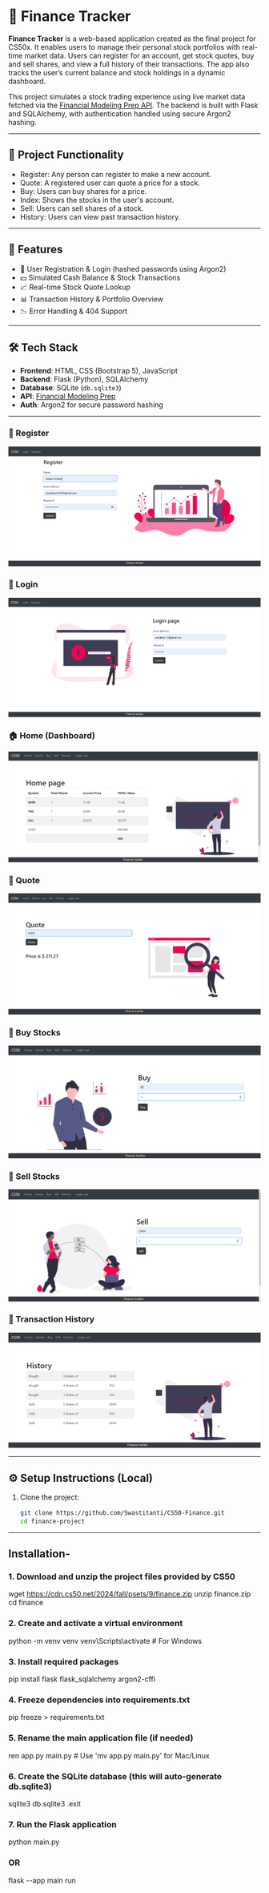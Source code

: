 # 💸 Finance Tracker

**Finance Tracker** is a web-based application created as the final project for CS50x. It enables users to manage their personal stock portfolios with real-time market data. Users can register for an account, get stock quotes, buy and sell shares, and view a full history of their transactions. The app also tracks the user’s current balance and stock holdings in a dynamic dashboard.

This project simulates a stock trading experience using live market data fetched via the [Financial Modeling Prep API](https://financialmodelingprep.com/developer/docs/). The backend is built with Flask and SQLAlchemy, with authentication handled using secure Argon2 hashing.

---

## 🧠 Project Functionality

- Register: Any person can register to make a new account.
- Quote: A registered user can quote a price for a stock.
- Buy: Users can buy shares for a price.
- Index: Shows the stocks in the user's account.
- Sell: Users can sell shares of a stock.
- History: Users can view past transaction history.

---

## 🚀 Features

- 🔐 User Registration & Login (hashed passwords using Argon2)
- 💵 Simulated Cash Balance & Stock Transactions
- 📈 Real-time Stock Quote Lookup
- 📊 Transaction History & Portfolio Overview
- 📉 Error Handling & 404 Support

---

## 🛠️ Tech Stack

- **Frontend**: HTML, CSS (Bootstrap 5), JavaScript
- **Backend**: Flask (Python), SQLAlchemy
- **Database**: SQLite (`db.sqlite3`)
- **API**: [Financial Modeling Prep](https://financialmodelingprep.com/developer/docs)
- **Auth**: Argon2 for secure password hashing

---

### 📝 Register
![Register](static/screenshots/register.png)

### 🔐 Login
![Login](static/screenshots/login.png)

### 🏠 Home (Dashboard)
![Home](static/screenshots/home.png)

### 💬 Quote
![Quote](static/screenshots/quote.png)

### 🛒 Buy Stocks
![Buy](static/screenshots/buy.png)

### 💼 Sell Stocks
![Sell](static/screenshots/sell.png)

### 📜 Transaction History
![History](static/screenshots/history.png)

---

## ⚙️ Setup Instructions (Local)

1. Clone the project:
   ```bash
   git clone https://github.com/Swastitanti/CS50-Finance.git
   cd finance-project

---

## Installation-

### 1. Download and unzip the project files provided by CS50
wget https://cdn.cs50.net/2024/fall/psets/9/finance.zip
unzip finance.zip
cd finance

### 2. Create and activate a virtual environment
python -m venv venv
venv\Scripts\activate   # For Windows

### 3. Install required packages
pip install flask flask_sqlalchemy argon2-cffi

### 4. Freeze dependencies into requirements.txt
pip freeze > requirements.txt

### 5. Rename the main application file (if needed)
ren app.py main.py   # Use 'mv app.py main.py' for Mac/Linux

### 6. Create the SQLite database (this will auto-generate db.sqlite3)
sqlite3 db.sqlite3
.exit

### 7. Run the Flask application
python main.py
### OR
flask --app main run
